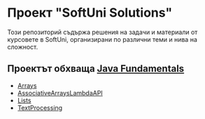 # Проект "SoftUni Solutions"

Този репозиторий съдържа решения на задачи и материали от курсовете в SoftUni, организирани по различни теми и нива на сложност.

## Проектът обхваща [Java Fundamentals](https://github.com/Kaloioanness/SoftUni/tree/master/Java%20Fundamentals)
  - [Arrays](https://github.com/Kaloioanness/SoftUni/tree/master/Java%20Fundamentals/Arrays)
  - [AssociativeArraysLambdaAPI](https://github.com/Kaloioanness/SoftUni/tree/master/Java%20Fundamentals/AssociativeArraysLambdaApi)
  - [Lists](https://github.com/Kaloioanness/SoftUni/tree/master/Java%20Fundamentals/Lists)
  - [TextProcessing](https://github.com/Kaloioanness/SoftUni/tree/master/Java%20Fundamentals/TextProcessing)
